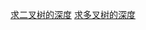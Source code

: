 
[求二叉树的深度](https://github.com/RainForB/Learn/blob/master/Code/LeetCode/LeetCode_Qinyu/MaximumDepthOfBinaryTree_104/MaximumDepthOfBinaryTree_104.cs)
[求多叉树的深度](https://github.com/RainForB/Learn/blob/master/Code/LeetCode/LeetCode_Qinyu/MaxDepthOfNAryTree/MaxDepthOfNAryTree.cs)